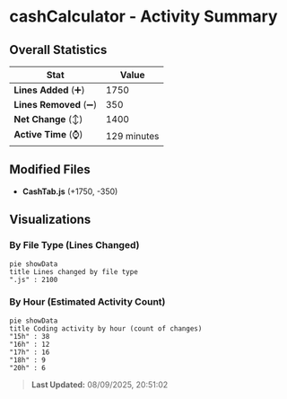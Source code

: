 # cashCalculator - Activity Summary 

## Overall Statistics

| Stat                   | Value                                                             |
| ---------------------- | ----------------------------------------------------------------- |
| **Lines Added** (➕)   | 1750                                          |
| **Lines Removed** (➖) | 350                                        |
| **Net Change** (↕)    | 1400                |
| **Active Time** (⌚)   | 129 minutes |


## Modified Files
- **CashTab.js** (+1750, -350)

## Visualizations

### By File Type (Lines Changed)

```mermaid
pie showData
title Lines changed by file type
".js" : 2100
```

### By Hour (Estimated Activity Count)

```mermaid
pie showData
title Coding activity by hour (count of changes)
"15h" : 38
"16h" : 12
"17h" : 16
"18h" : 9
"20h" : 6
```


> **Last Updated:** 08/09/2025, 20:51:02